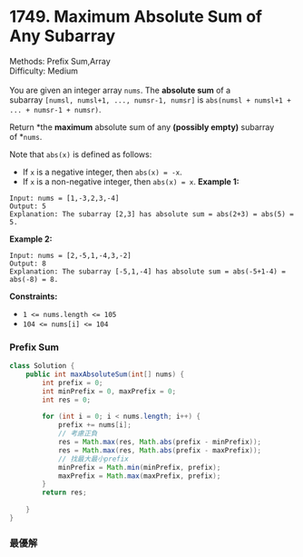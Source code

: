 # 1749. Maximum Absolute Sum of Any Subarray  

  Methods: Prefix Sum,Array </br> Difficulty: Medium </br> </br>You are given an integer array `nums`. The **absolute sum** of a subarray `[numsl, numsl+1, ..., numsr-1, numsr]` is `abs(numsl + numsl+1 + ... + numsr-1 + numsr)`.

Return *the ****maximum**** absolute sum of any ****(possibly empty)**** subarray of *`nums`.

Note that `abs(x)` is defined as follows:

- If `x` is a negative integer, then `abs(x) = -x`.
- If `x` is a non-negative integer, then `abs(x) = x`.
**Example 1:**

```plain text
Input: nums = [1,-3,2,3,-4]
Output: 5
Explanation: The subarray [2,3] has absolute sum = abs(2+3) = abs(5) = 5.

```

**Example 2:**

```plain text
Input: nums = [2,-5,1,-4,3,-2]
Output: 8
Explanation: The subarray [-5,1,-4] has absolute sum = abs(-5+1-4) = abs(-8) = 8.

```

**Constraints:**

- `1 <= nums.length <= 105`
- `104 <= nums[i] <= 104`
### Prefix Sum

```java
class Solution {
    public int maxAbsoluteSum(int[] nums) {
        int prefix = 0;
        int minPrefix = 0, maxPrefix = 0;
        int res = 0;
        
        for (int i = 0; i < nums.length; i++) {
            prefix += nums[i];
            // 考慮正負
            res = Math.max(res, Math.abs(prefix - minPrefix));
            res = Math.max(res, Math.abs(prefix - maxPrefix));
            // 找最大最小prefix
            minPrefix = Math.min(minPrefix, prefix);
            maxPrefix = Math.max(maxPrefix, prefix);
        }
        return res;
    
    }
}
```

### 最優解



